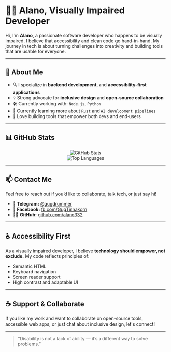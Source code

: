 # 👨‍💻 Alano, Visually Impaired Developer

Hi, I'm **Alano**, a passionate software developer who happens to be visually impaired.
I believe that accessibility and clean code go hand-in-hand. My journey in tech is about turning challenges into creativity and building tools that are usable for everyone.

---

## 🧠 About Me

- 🔍 I specialize in **backend development**, and **accessibility-first applications**
- 💡 Strong advocate for **inclusive design** and **open-source collaboration**
- 🛠️ Currently working with: `Node.js`, `Python`
- 🌱 Currently learning more about `Rust` and `AI development pipelines`
- 🚀 Love building tools that empower both devs and end-users

---

## 📊 GitHub Stats

<p align="center">
  <img src="https://github-readme-stats.vercel.app/api?username=alano332&show_icons=true&theme=dark&hide_title=true" alt="GitHub Stats" />
  <br />
  <img src="https://github-readme-stats.vercel.app/api/top-langs/?username=alano332&layout=compact&theme=dark&hide_title=true" alt="Top Languages" />
</p>

---

## 📫 Contact Me

Feel free to reach out if you’d like to collaborate, talk tech, or just say hi!

- 💬 **Telegram:** [@gugdrummer](https://t.me/gugdrummer)
- 📘 **Facebook:** [fb.com/GugTinnakorn](https://facebook.com/GugTinnakorn)
- 🧑‍💻 **GitHub:** [github.com/alano332](https://github.com/alano332)

---

## ♿ Accessibility First

As a visually impaired developer, I believe **technology should empower, not exclude.**
My code reflects principles of:
- Semantic HTML
- Keyboard navigation
- Screen reader support
- High contrast and adaptable UI

---

## ☕ Support & Collaborate

If you like my work and want to collaborate on open-source tools, accessible web apps, or just chat about inclusive design, let's connect!

---

> “Disability is not a lack of ability — it’s a different way to solve problems.”

